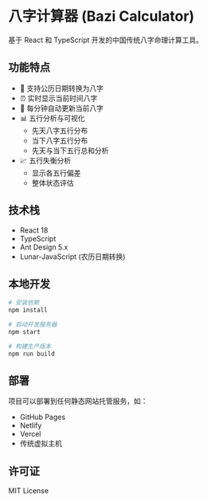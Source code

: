 # 八字计算器 (Bazi Calculator)

基于 React 和 TypeScript 开发的中国传统八字命理计算工具。

## 功能特点

- 📅 支持公历日期转换为八字
- ⏰ 实时显示当前时间八字
- 🔄 每分钟自动更新当前八字
- 📊 五行分析与可视化
  - 先天八字五行分布
  - 当下八字五行分布
  - 先天与当下五行总和分析
- 📈 五行失衡分析
  - 显示各五行偏差
  - 整体状态评估

## 技术栈

- React 18
- TypeScript
- Ant Design 5.x
- Lunar-JavaScript (农历日期转换)

## 本地开发

```bash
# 安装依赖
npm install

# 启动开发服务器
npm start

# 构建生产版本
npm run build
```

## 部署

项目可以部署到任何静态网站托管服务，如：
- GitHub Pages
- Netlify
- Vercel
- 传统虚拟主机

## 许可证

MIT License
